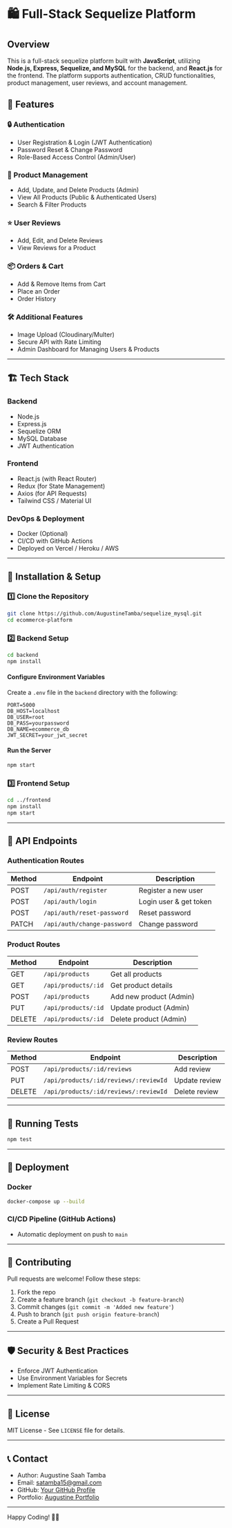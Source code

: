 # 🛍️ Full-Stack Sequelize Platform

## Overview
This is a full-stack sequelize platform built with **JavaScript**, utilizing **Node.js, Express, Sequelize, and MySQL** for the backend, and **React.js** for the frontend. The platform supports authentication, CRUD functionalities, product management, user reviews, and account management.

## 🚀 Features
### 🔒 Authentication
- User Registration & Login (JWT Authentication)
- Password Reset & Change Password
- Role-Based Access Control (Admin/User)

### 🛒 Product Management
- Add, Update, and Delete Products (Admin)
- View All Products (Public & Authenticated Users)
- Search & Filter Products

### ⭐ User Reviews
- Add, Edit, and Delete Reviews
- View Reviews for a Product

### 📦 Orders & Cart
- Add & Remove Items from Cart
- Place an Order
- Order History

### 🛠️ Additional Features
- Image Upload (Cloudinary/Multer)
- Secure API with Rate Limiting
- Admin Dashboard for Managing Users & Products

---

## 🏗️ Tech Stack
### **Backend**
- Node.js
- Express.js
- Sequelize ORM
- MySQL Database
- JWT Authentication

### **Frontend**
- React.js (with React Router)
- Redux (for State Management)
- Axios (for API Requests)
- Tailwind CSS / Material UI

### **DevOps & Deployment**
- Docker (Optional)
- CI/CD with GitHub Actions
- Deployed on Vercel / Heroku / AWS

---

## 📌 Installation & Setup
### **1️⃣ Clone the Repository**
```sh
git clone https://github.com/AugustineTamba/sequelize_mysql.git
cd ecommerce-platform
```

### **2️⃣ Backend Setup**
```sh
cd backend
npm install
```

#### Configure Environment Variables
Create a `.env` file in the `backend` directory with the following:
```env
PORT=5000
DB_HOST=localhost
DB_USER=root
DB_PASS=yourpassword
DB_NAME=ecommerce_db
JWT_SECRET=your_jwt_secret
```

#### Run the Server
```sh
npm start
```

### **3️⃣ Frontend Setup**
```sh
cd ../frontend
npm install
npm start
```

---

## 📡 API Endpoints
### **Authentication Routes**
| Method | Endpoint | Description |
|--------|---------|-------------|
| POST | `/api/auth/register` | Register a new user |
| POST | `/api/auth/login` | Login user & get token |
| POST | `/api/auth/reset-password` | Reset password |
| PATCH | `/api/auth/change-password` | Change password |

### **Product Routes**
| Method | Endpoint | Description |
|--------|---------|-------------|
| GET | `/api/products` | Get all products |
| GET | `/api/products/:id` | Get product details |
| POST | `/api/products` | Add new product (Admin) |
| PUT | `/api/products/:id` | Update product (Admin) |
| DELETE | `/api/products/:id` | Delete product (Admin) |

### **Review Routes**
| Method | Endpoint | Description |
|--------|---------|-------------|
| POST | `/api/products/:id/reviews` | Add review |
| PUT | `/api/products/:id/reviews/:reviewId` | Update review |
| DELETE | `/api/products/:id/reviews/:reviewId` | Delete review |

---

## 🧪 Running Tests
```sh
npm test
```

---

## 🚀 Deployment
### **Docker**
```sh
docker-compose up --build
```

### **CI/CD Pipeline (GitHub Actions)**
- Automatic deployment on push to `main`

---

## 🤝 Contributing
Pull requests are welcome! Follow these steps:
1. Fork the repo
2. Create a feature branch (`git checkout -b feature-branch`)
3. Commit changes (`git commit -m 'Added new feature'`)
4. Push to branch (`git push origin feature-branch`)
5. Create a Pull Request

---

## 🛡️ Security & Best Practices
- Enforce JWT Authentication
- Use Environment Variables for Secrets
- Implement Rate Limiting & CORS

---

## 📄 License
MIT License - See `LICENSE` file for details.

---

## 📞 Contact
- Author: Augustine Saah Tamba
- Email: satamba15@gmail.com
- GitHub: [Your GitHub Profile](https://github.com/AugustineTamba)
- Portfolio: [Augustine Portfolio](https://augustine.techllective.com)

---

Happy Coding! 🚀🎉

